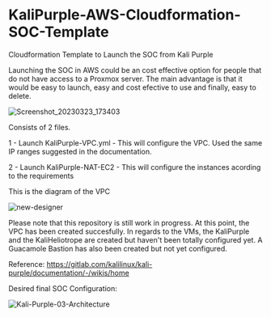 # KaliPurple-AWS-Cloudformation-SOC-Template
Cloudformation Template to Launch the SOC from Kali Purple

Launching the SOC in AWS could be an cost effective option for people that do not have access to a Proxmox server. The main advantage is that it would be easy to launch, easy and cost efective to use and finally, easy to delete. 

![Screenshot_20230323_173403](https://user-images.githubusercontent.com/47893772/227368991-d61666b2-c12d-4051-91ce-629e8815347d.png)


Consists of 2 files. 

  1 - Launch KaliPurple-VPC.yml - This will configure the VPC. Used the same IP ranges suggested in the documentation. 
  
  2 - Launch KaliPurple-NAT-EC2 - This will configure the instances acording to the requirements
  
  This is the diagram of the VPC
  
  
  
  
  ![new-designer](https://user-images.githubusercontent.com/47893772/227371698-4484616c-314f-46de-bb46-8b76dc111772.png)

  
  
  
  
  
  
  Please note that this repository is still work in progress. At this point, the VPC has been created succesfully. In regards to the VMs, the KaliPurple and the KaliHeliotrope are created but haven't been totally configured yet. A Guacamole Bastion has also been created but not yet configured. 
  
  
  Reference:  https://gitlab.com/kalilinux/kali-purple/documentation/-/wikis/home
  
Desired final SOC Configuration:


![Kali-Purple-03-Architecture](https://user-images.githubusercontent.com/47893772/227374044-259a9c52-7d28-4f2d-b6e1-11aef05c74aa.png)

